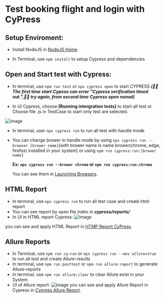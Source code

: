 # Test booking flight and login with CyPress
Setup Enviroment:
--------------
* Install NodeJS in [NodeJS Home](https://nodejs.org/)

* In Terminal, use `npm install` to setup Cypress and dependencies

Open and Start test with Cypress:
---------------
* In terminal, use `npm run test` or `npx cypress open` to start CYPRESS ***(:pray::pray:The first time start Cypess can error "Cypress verification timed out.",:fist_right::fist_right: try again, from second time Cypress open nomal)*** 


* In UI Cypress, choose **[Running intergration tests]** to start all test or Choose file .js in TestCase  to start only test are selected.



![image](https://user-images.githubusercontent.com/54032190/143527129-0a4b0f16-e5ef-4802-9c65-7c89f02e7743.png)

* In terminal, user `npx cypress run` to run all test with handle mode
* You can change brower in handle mode by using `npx cypress run --browser [brower name]`[with brower name is name brower(chrome, edge, firefox) installed in your system] or using `npm run cypress:run:[brower name]`
  
  **Ex: `npx cypress run --brower chrome` or `npm run cypress:run:chrome`**
  
  You can see them in [Launching Browsers](https://docs.cypress.io/guides/guides/launching-browsers#Browsers).

HTML Report
---------------
* In terminal, use `npx cypress run` to run all test case and create html report 
* You can see report by open file index in ***cypress/reports/***
* In UI in HTML report Cypress:
![image](https://user-images.githubusercontent.com/54032190/144001156-67b41673-f431-473c-8e15-109b090ced24.png)

you can see and apply HTML Report in [HTMP Report CyPress](https://docs.cypress.io/guides/tooling/reporters#Merging-reports-across-spec-files).

Allure Reports
---------------
* In Terminal, use `npm run cy:run` or `npx cypress run --env allure=true` to run all test and create Allure-results
* In terminal, use `npm run posttest` or `npm run allure:report` to generate Allure-reports
* In terminal, use `npm run allure:clear` to clear Allure exist in your System
* UI of Allure report:
![image](https://user-images.githubusercontent.com/54032190/145239429-c8303f8c-88a4-48b5-8f76-5b2c70101a01.png)
you can see and apply Allure Report in Cypress in [Cypress Allure Report](https://github.com/Shelex/cypress-allure-plugin).
